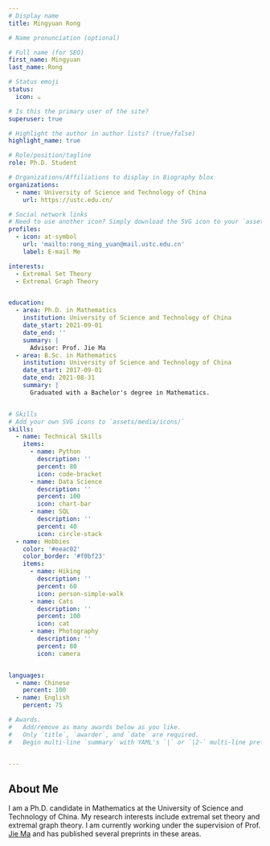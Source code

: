 ```yaml
---
# Display name
title: Mingyuan Rong

# Name pronunciation (optional)

# Full name (for SEO)
first_name: Mingyuan
last_name: Rong

# Status emoji
status:
  icon: ☕️

# Is this the primary user of the site?
superuser: true

# Highlight the author in author lists? (true/false)
highlight_name: true

# Role/position/tagline
role: Ph.D. Student

# Organizations/Affiliations to display in Biography blox
organizations:
  - name: University of Science and Technology of China
    url: https://ustc.edu.cn/

# Social network links
# Need to use another icon? Simply download the SVG icon to your `assets/media/icons/` folder.
profiles:
  - icon: at-symbol
    url: 'mailto:rong_ming_yuan@mail.ustc.edu.cn'
    label: E-mail Me

interests:
  - Extremal Set Theory
  - Extremal Graph Theory


education:
  - area: Ph.D. in Mathematics
    institution: University of Science and Technology of China
    date_start: 2021-09-01
    date_end: ''
    summary: |
      Advisor: Prof. Jie Ma
  - area: B.Sc. in Mathematics
    institution: University of Science and Technology of China
    date_start: 2017-09-01
    date_end: 2021-08-31
    summary: |
      Graduated with a Bachelor's degree in Mathematics.


# Skills
# Add your own SVG icons to `assets/media/icons/`
skills:
  - name: Technical Skills
    items:
      - name: Python
        description: ''
        percent: 80
        icon: code-bracket
      - name: Data Science
        description: ''
        percent: 100
        icon: chart-bar
      - name: SQL
        description: ''
        percent: 40
        icon: circle-stack
  - name: Hobbies
    color: '#eeac02'
    color_border: '#f0bf23'
    items:
      - name: Hiking
        description: ''
        percent: 60
        icon: person-simple-walk
      - name: Cats
        description: ''
        percent: 100
        icon: cat
      - name: Photography
        description: ''
        percent: 80
        icon: camera


languages:
  - name: Chinese
    percent: 100
  - name: English
    percent: 75

# Awards.
#   Add/remove as many awards below as you like.
#   Only `title`, `awarder`, and `date` are required.
#   Begin multi-line `summary` with YAML's `|` or `|2-` multi-line prefix and indent 2 spaces below.


---
```


## About Me

I am a Ph.D. candidate in Mathematics at the University of Science and Technology of China. My research interests include extremal set theory and extremal graph theory. I am currently working under the supervision of Prof. [Jie Ma](http://staff.ustc.edu.cn/~jiema/) and has published several preprints in these areas. 
